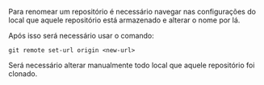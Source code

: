 Para renomear um repositório é necessário navegar nas configurações do local que aquele repositório está armazenado e alterar o nome por lá.

Após isso será necessário usar o comando:

```
git remote set-url origin <new-url>
```

Será necessário alterar manualmente todo local que aquele repositório foi clonado.